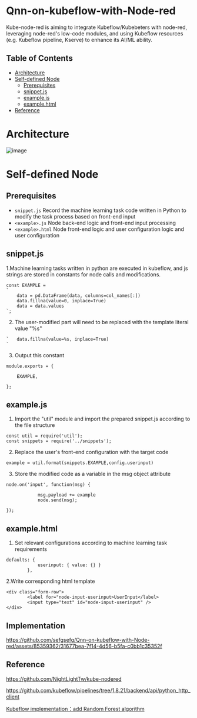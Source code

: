 # Qnn-on-kubeflow-with-Node-red

Kube-node-red is aiming to integrate Kubeflow/Kubebeters with node-red, leveraging node-red's low-code modules, and using Kubeflow resources (e.g. Kubeflow pipeline, Kserve) to enhance its AI/ML ability.
## Table of Contents
<!-- toc -->
- [Architecture](#Architecture)
- [Self-defined Node](#Self-defined-Node)
  * [Prerequisites](#Prerequisites)
  * [snippet.js](#snippet.js)
  * [example.js](#example.js)
  * [example.html](#example.html)
- [Reference](#Reference)

<!-- tocstop -->

# Architecture
![image](https://hackmd.io/_uploads/HJeFeO6Up.png)


# Self-defined Node
## Prerequisites
- `snippet.js`
Record the machine learning task code written in Python to modify the task process based on front-end input
- `<example>.js`
Node back-end logic and front-end input processing
- `<example>.html`
Node front-end logic and user configuration logic and user configuration

## snippet.js

1.Machine learning tasks written in python are executed in kubeflow, and js strings are stored in constants for node calls and modifications.

```javascript=
const EXAMPLE =
`
    data = pd.DataFrame(data, columns=col_names[:])
    data.fillna(value=0, inplace=True)
    data = data.values  
`;
```
2. The user-modified part will need to be replaced with the template literal value "%s"
```javascript=
`   data.fillna(value=%s, inplace=True)
`
```
3. Output this constant
```javascript=
module.exports = {
    
    EXAMPLE,
    
};
```        
##  example.js

1. Import the "util" module and import the prepared snippet.js according to the file structure
```javascript=
const util = require('util');
const snippets = require('../snippets');
```

2. Replace the user's front-end configuration with the target code
```javascript=
example = util.format(snippets.EXAMPLE,config.userinput)
```

3. Store the modified code as a variable in the msg object attribute
```javascript=
node.on('input', function(msg) {
            
            msg.payload += example
            node.send(msg);
    
});
```

##  example.html
1. Set relevant configurations according to machine learning task requirements
```javascript=
defaults: {
            userinput: { value: {} }                    
        },
```


2.Write corresponding html template
```html=
<div class="form-row">
        <label for="node-input-userinput>UserInput</label>
        <input type="text" id="node-input-userinput" />
</div>
```
## Implementation

https://github.com/sefgsefg/Qnn-on-kubeflow-with-Node-red/assets/85359362/31677bea-7f14-4d56-b5fa-c0bb1c35352f




## Reference
https://github.com/NightLightTw/kube-nodered

https://github.com/kubeflow/pipelines/tree/1.8.21/backend/api/python_http_client

[Kubeflow implementation：add Random Forest algorithm](https://hackmd.io/@ZJ2023/BJYQGMvJ6)

